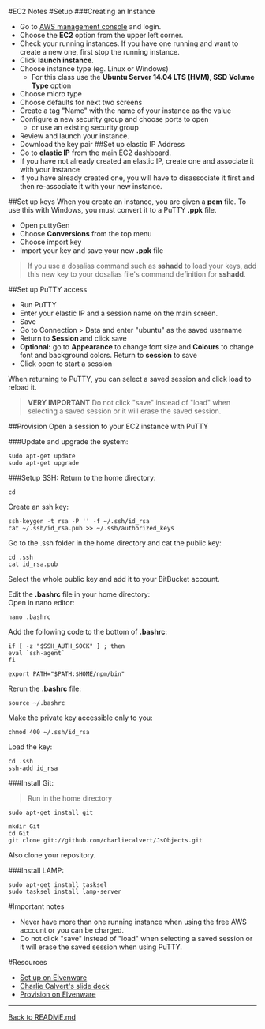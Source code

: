 #EC2 Notes
#Setup
###Creating an Instance
 - Go to [AWS management console](https://www.amazon.com/ap/signin?openid.assoc_handle=aws&openid.return_to=https%3A%2F%2Fsignin.aws.amazon.com%2Foauth%3Fresponse_type%3Dcode%26client_id%3Darn%253Aaws%253Aiam%253A%253A015428540659%253Auser%252Fhomepage%26redirect_uri%3Dhttps%253A%252F%252Fus-west-2.console.aws.amazon.com%252Fconsole%252Fhome%253Fregion%253Dus-west-2%2526state%253DhashArgs%252523%2526isauthcode%253Dtrue%26noAuthCookie%3Dtrue&openid.mode=checkid_setup&openid.ns=http%3A%2F%2Fspecs.openid.net%2Fauth%2F2.0&openid.identity=http%3A%2F%2Fspecs.openid.net%2Fauth%2F2.0%2Fidentifier_select&openid.claimed_id=http%3A%2F%2Fspecs.openid.net%2Fauth%2F2.0%2Fidentifier_select&action=&disableCorpSignUp=&clientContext=&marketPlaceId=&poolName=&authCookies=&pageId=aws.ssop&siteState=registered%2Cen_us&accountStatusPolicy=P1&sso=&openid.pape.preferred_auth_policies=MultifactorPhysical&openid.pape.max_auth_age=120&openid.ns.pape=http%3A%2F%2Fspecs.openid.net%2Fextensions%2Fpape%2F1.0&server=%2Fap%2Fsignin%3Fie%3DUTF8&accountPoolAlias=&forceMobileApp=0&forceMobileLayout=0) and login.
 - Choose the **EC2** option from the upper left corner.
 - Check your running instances. If you have one running and want to create a new one, first stop the running instance.
 - Click **launch instance**.
 - Choose instance type (eg. Linux or Windows)
	 - For this class use the **Ubuntu Server 14.04 LTS (HVM), SSD Volume Type** option
 - Choose micro type
 - Choose defaults for next two screens
 - Create a tag "Name" with the name of your instance as the value
 - Configure a new security group and choose ports to open
	 - or use an existing security group
 - Review and launch your instance.
 - Download the key pair
##Set up elastic IP Address
 - Go to **elastic IP** from the main EC2 dashboard. 
 - If you have not already created an elastic IP, create one and associate it with your instance
 - If you have already created one, you will have to disassociate it first and then re-associate it with your new instance.

##Set up keys
When you create an instance, you are given a **pem** file. To use this with Windows, you must convert it to a PuTTY **.ppk** file.  

 - Open puttyGen
 - Choose **Conversions** from  the top menu
 - Choose import key
 - Import your key and save your new **.ppk** file


>If you use a dosalias command such as **sshadd** to load your keys, add this new key to your dosalias file's command definition for **sshadd**.


##Set up PuTTY access
 - Run PuTTY
 - Enter your elastic IP and a session name on the main screen.
 - Save
 - Go to Connection > Data and enter "ubuntu" as the saved username
 - Return to **Session** and click save
 - **Optional:** go to **Appearance** to change font size and **Colours** to change font and background colors. Return to **session** to save
 - Click open to start a session

When returning to PuTTY, you can select a saved session and click load to reload it.


>**VERY IMPORTANT**  Do not click "save" instead of "load" when selecting a saved session or it will erase the saved session.


##Provision
Open a session to your EC2 instance with PuTTY  

###Update and upgrade the system:  

	
	sudo apt-get update
	sudo apt-get upgrade 

###Setup SSH: 
Return to the home directory:  

	cd

Create an ssh key:  

	ssh-keygen -t rsa -P '' -f ~/.ssh/id_rsa 
	cat ~/.ssh/id_rsa.pub >> ~/.ssh/authorized_keys

Go to the .ssh folder in the home directory and cat the public key:  

	cd .ssh
	cat id_rsa.pub
Select the whole public key and add it to your BitBucket account.

Edit the **.bashrc** file in your home directory:  
Open in nano editor:  

	nano .bashrc

Add the following code to the bottom of **.bashrc**:  

	if [ -z "$SSH_AUTH_SOCK" ] ; then
    eval `ssh-agent` 
	fi

	export PATH="$PATH:$HOME/npm/bin"

Rerun the **.bashrc** file:  

	source ~/.bashrc

Make the private key accessible only to you: 

	chmod 400 ~/.ssh/id_rsa

Load the key:  

	cd .ssh
	ssh-add id_rsa


###Install Git: 
>Run in the home directory 

	sudo apt-get install git

	mkdir Git
	cd Git
	git clone git://github.com/charliecalvert/JsObjects.git
Also clone your repository.

###Install LAMP:  

	sudo apt-get install tasksel
	sudo tasksel install lamp-server




#Important notes
 - Never have more than one running instance when using the free AWS account or you can be charged.
 - Do not click "save" instead of "load" when selecting a saved session or it will erase the saved session when using PuTTY.

#Resources
 - [Set up on Elvenware](http://www.ccalvert.net/books/CloudNotes/Assignments/Ec2GetStarted.html)
 - [Charlie Calvert's slide deck](http://bit.ly/ec2-aws)
 - [Provision on Elvenware](http://www.ccalvert.net/books/CloudNotes/Assignments/Ec2Provision.html)

-------------
[Back to README.md](https://github.com/SamanthaHoke/Markdown-Documents/blob/master/README.md)